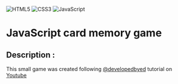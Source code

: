 ![HTML5](https://img.shields.io/badge/html5-%23E34F26.svg?style=for-the-badge&logo=html5&logoColor=white)
![CSS3](https://img.shields.io/badge/css3-%231572B6.svg?style=for-the-badge&logo=css3&logoColor=white)
![JavaScript](https://img.shields.io/badge/javascript-%23323330.svg?style=for-the-badge&logo=javascript&logoColor=%23F7DF1E)

# JavaScript card memory game

## Description :

This small game was created following [@developedbyed](https://github.com/developedbyed) tutorial
on [Youtube](https://www.youtube.com/watch?v=-tlb4tv4mC4)
